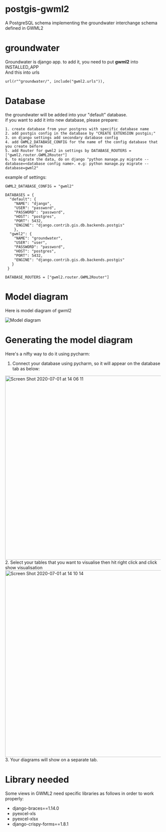 # postgis-gwml2
A PostgreSQL schema implementing the groundwater interchange schema defined in GWML2

# groundwater
Groundwater is django app. to add it, you need to put <b>gwml2</b> into INSTALLED_APP <br>
And this into urls 
```
url(r"^groundwater/", include("gwml2.urls")),
```

# Database
the groundwater will be added into your "default" database. <br>
if you want to add it into new database, please prepare:
```
1. create database from your postgres with specific database name
2. add postgis config in the database by "CREATE EXTENSION postgis;"
3. on django settings add secondary database config
4. add GWML2_DATABASE_CONFIG for the name of the config database that you create before
5. add Router for gwml2 in settings by DATABASE_ROUTERS = ["gwml2.router.GWML2Router"]
6. to migrate the data, do on django "python manage.py migrate --database=<database config name>. e.g: python manage.py migrate --database=gwml2"
```
example of settings:
```
GWML2_DATABASE_CONFIG = "gwml2"

DATABASES = {
  "default": {
    "NAME": "django", 
    "USER": "password", 
    "PASSWORD": "password", 
    "HOST": "postgres", 
    "PORT": 5432, 
    "ENGINE": "django.contrib.gis.db.backends.postgis"
    }, 
  "gwml2": {
    "NAME": "groundwater", 
    "USER": "user", 
    "PASSWORD": "password", 
    "HOST": "postgres", 
    "PORT": 5432,
    "ENGINE": "django.contrib.gis.db.backends.postgis"
   }
 }
 
DATABASE_ROUTERS = ["gwml2.router.GWML2Router"]
```


# Model diagram
Here is model diagram of gwml2

![Model diagram](https://raw.githubusercontent.com/kartoza/gwml2/master/model_diagram.png)


# Generating the model diagram
Here's a nifty way to do it using pycharm:
1. Connect your database using pycharm, so it will appear on the database tab as below:
<img width="595" alt="Screen Shot 2020-07-01 at 14 06 11" src="https://user-images.githubusercontent.com/26101337/86213546-0fa93700-bba4-11ea-84c1-6190073ce16a.png">
2. Select your tables that you want to visualise then hit right click and click show visualisation
<img width="604" alt="Screen Shot 2020-07-01 at 14 10 14" src="https://user-images.githubusercontent.com/26101337/86213974-bbeb1d80-bba4-11ea-82ae-2e8635737bda.png">
3. Your diagrams will show on a separate tab.


# Library needed
Some views in GWML2 need specific libraries as follows in order to work properly:
- django-braces==1.14.0
- pyexcel-xls
- pyexcel-xlsx
- django-crispy-forms==1.8.1

